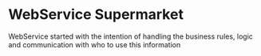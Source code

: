 <h1> WebService Supermarket </h1>
WebService started with the intention of handling the business rules, logic and communication with who to use this information
